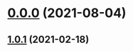 # [0.0.0](https://github.com/AlexRogalskiy/scala-patterns/compare/v1.0.1...v0.0.0) (2021-08-04)



## [1.0.1](https://github.com/AlexRogalskiy/scala-patterns/compare/1.0.1...v1.0.1) (2021-02-18)



